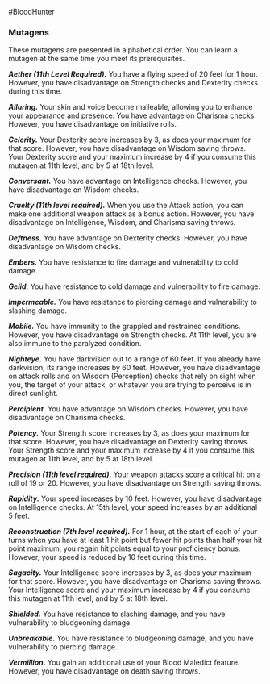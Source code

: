 #BloodHunter
### Mutagens
These mutagens are presented in alphabetical order. You can learn a mutagen at the same time you meet its prerequisites.

***Aether (11th Level Required).*** You have a flying speed of 20 feet for 1 hour. However, you have disadvantage on Strength checks and Dexterity checks during this time.

***Alluring.*** Your skin and voice become malleable, allowing you to enhance your appearance and presence. You have advantage on Charisma checks. However, you have disadvantage on initiative rolls.

***Celerity.*** Your Dexterity score increases by 3, as does your maximum for that score. However, you have disadvantage on Wisdom saving throws. Your Dexterity score and your maximum increase by 4 if you consume this mutagen at 11th level, and by 5 at 18th level.

***Conversant.*** You have advantage on Intelligence checks. However, you have disadvantage on Wisdom checks.

***Cruelty (11th level required).*** When you use the Attack action, you can make one additional weapon attack as a bonus action. However, you have disadvantage on Intelligence, Wisdom, and Charisma saving throws.

***Deftness.*** You have advantage on Dexterity checks. However, you have disadvantage on Wisdom checks.

***Embers.*** You have resistance to fire damage and vulnerability to cold damage.

***Gelid.*** You have resistance to cold damage and vulnerability to fire damage.

***Impermeable.*** You have resistance to piercing damage and vulnerability to slashing damage.

***Mobile.*** You have immunity to the grappled and restrained conditions. However, you have disadvantage on Strength checks. At 11th level, you are also immune to the paralyzed condition.

***Nighteye.*** You have darkvision out to a range of 60 feet. If you already have darkvision, its range increases by 60 feet. However, you have disadvantage on attack rolls and on Wisdom (Perception) checks that rely on sight when you, the target of your attack, or whatever you are trying to perceive is in direct sunlight.

***Percipient.*** You have advantage on Wisdom checks. However, you have disadvantage on Charisma checks.

***Potency.*** Your Strength score increases by 3, as does your maximum for that score. However, you have disadvantage on Dexterity saving throws. Your Strength score and your maximum increase by 4 if you consume this mutagen at 11th level, and by 5 at 18th level.

***Precision (11th level required).*** Your weapon attacks score a critical hit on a roll of 19 or 20. However, you have disadvantage on Strength saving throws.

***Rapidity.*** Your speed increases by 10 feet. However, you have disadvantage on Intelligence checks. At 15th level, your speed increases by an additional 5 feet.

***Reconstruction (7th level required).*** For 1 hour, at the start of each of your turns when you have at least 1 hit point but fewer hit points than half your hit point maximum, you regain hit points equal to your proficiency bonus. However, your speed is reduced by 10 feet during this time.

***Sagacity.*** Your Intelligence score increases by 3, as does your maximum for that score. However, you have disadvantage on Charisma saving throws. Your Intelligence score and your maximum increase by 4 if you consume this mutagen at 11th level, and by 5 at 18th level.

***Shielded.*** You have resistance to slashing damage, and you have vulnerability to bludgeoning damage.

***Unbreakable.*** You have resistance to bludgeoning damage, and you have vulnerability to piercing damage.

***Vermillion.*** You gain an additional use of your Blood Maledict feature. However, you have disadvantage on death saving throws.
